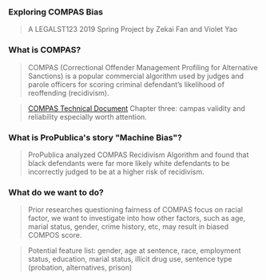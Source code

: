 ### Exploring COMPAS Bias
> A LEGALST123 2019 Spring Project by Zekai Fan and Violet Yao

### What is COMPAS?
> COMPAS (Correctional Offender Management Profiling for Alternative Sanctions) is a popular commercial algorithm used by judges and parole officers for scoring criminal defendant’s likelihood of reoffending (recidivism).

> [COMPAS Technical Document](http://www.northpointeinc.com/files/technical_documents/FieldGuide2_081412.pdf) Chapter three: campas validity and reliability especially worth attention. 

### What is ProPublica's story "Machine Bias"?
> ProPublica analyzed COMPAS Recidivism Algorithm and found that black defendants were far more likely white defendants to be incorrectly judged to be at a higher risk of recidivism. 

### What do we want to do?
> Prior researches questioning fairness of COMPAS focus on racial factor, we want to investigate into how other factors, such as age, marial status, gender, crime history, etc, may result in biased COMPOS score.

> Potential feature list: gender, age at sentence, race, employment status, education, marial status, illicit drug use, sentence type (probation, alternatives, prison) 
